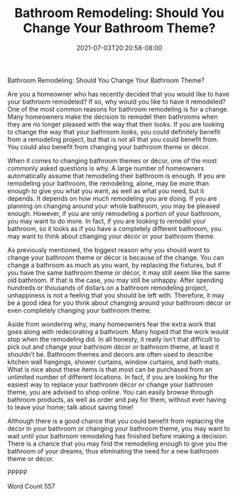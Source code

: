 ﻿---
title: "Bathroom Remodeling:  Should You Change Your Bathroom Theme?"
date: 2021-07-03T20:20:58-08:00
description: "Bathroom Remodeling Tips for Web Success"
featured_image: "/images/Bathroom Remodeling.jpg"
tags: ["Bathroom Remodeling"]
---

Bathroom Remodeling:  Should You Change Your Bathroom Theme?

Are you a homeowner who has recently decided that you would like to have your bathroom remodeled?  If so, why would you like to have it remodeled? One of the most common reasons for bathroom remodeling is for a change.  Many homeowners make the decision to remodel their bathrooms when they are no longer pleased with the way that their looks.  If you are looking to change the way that your bathroom looks, you could definitely benefit from a remodeling project, but that is not all that you could benefit from. You could also benefit from changing your bathroom theme or décor.

When it comes to changing bathroom themes or décor, one of the most commonly asked questions is why.  A large number of homeowners automatically assume that remodeling their bathroom is enough.  If you are remodeling your bathroom, the remodeling, alone, may be more than enough to give you what you want, as well as what you need, but it depends.  It depends on how much remodeling you are doing.  If you are planning on changing around your whole bathroom, you may be pleased enough. However, if you are only remodeling a portion of your bathroom, you may want to do more.  In fact, if you are looking to remodel your bathroom, so it looks as if you have a completely different bathroom, you may want to think about changing your décor or your bathroom theme.

As previously mentioned, the biggest reason why you should want to change your bathroom theme or décor is because of the change. You can change a bathroom as much as you want, by replacing the fixtures, but if you have the same bathroom theme or décor, it may still seem like the same old bathroom. If that is the case, you may still be unhappy. After spending hundreds or thousands of dollars on a bathroom remodeling project, unhappiness is not a feeling that you should be left with.  Therefore, it may be a good idea for you think about changing around your bathroom décor or even completely changing your bathroom theme.

Aside from wondering why, many homeowners fear the extra work that goes along with redecorating a bathroom.  Many hoped that the work would stop when the remodeling did.  In all honesty, it really isn’t that difficult to pick out and change your bathroom décor or bathroom theme, at least it shouldn’t be.  Bathroom themes and decors are often used to describe kitchen wall hangings, shower curtains, window curtains, and bath mats.  What is nice about these items is that most can be purchased from an unlimited number of different locations. In fact, if you are looking for the easiest way to replace your bathroom décor or change your bathroom theme, you are advised to shop online. You can easily browse through bathroom products, as well as order and pay for them, without ever having to leave your home; talk about saving time!

Although there is a good chance that you could benefit from replacing the décor in your bathroom or changing your bathroom theme, you may want to wait until your bathroom remodeling has finished before making a decision. There is a chance that you may find the remodeling enough to give you the bathroom of your dreams; thus eliminating the need for a new bathroom theme or décor.

PPPPP

Word Count 557

